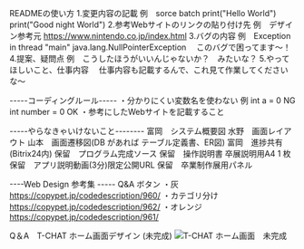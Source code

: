 READMEの使い方
1.変更内容の記載
例　sorce                       batch
        print("Hello World")        print("Good night World")
2.参考Webサイトのリンクの貼り付け先
例　デザイン参考元 https://www.nintendo.co.jp/index.html
3.バグの内容
例　Exception in thread "main" java.lang.NullPointerException 　このバグで困ってます～！
4.提案、疑問点
例　こうしたほうがいいんじゃないか？　みたいな？
5.やってほしいこと、仕事内容
　仕事内容も記載するんで、これ見て作業してくださいな～

-----コーディングルール-----
・分かりにくい変数名を使わない
例 int a = 0 NG　int number = 0 OK
・参考にしたWebサイトを記載すること

-----やらなきゃいけないこと--------
富岡　システム概要図
水野　画面レイアウト
山本　画面遷移図(DB があれば テーブル定義書、ER図)
富岡　進捗共有(Bitrix24内)
保留　プログラム完成ソース
保留　操作説明書 卒展説明用A4 1 枚
保留　アプリ説明動画(3分)限定公開URL
保留　卒業制作展用パネル

----Web Design 参考集 -----
Q&A ボタン
・灰
https://copypet.jp/codedescription/960/
・カテゴリ分け
https://copypet.jp/codedescription/962/
・オレンジ
https://copypet.jp/codedescription/961/

Q＆A　T-CHAT ホーム画面デザイン (未完成)
![T-CHAT ホーム画面　未完成](https://github.com/MizunoRoid/T-CHAT/assets/118154286/1ed24ad9-12bf-4ab3-9112-21ba735c6a3f)
